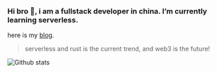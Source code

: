 ### Hi bro 👋, i am a fullstack developer in china. I’m currently learning serverless.

here is my [blog](https://blog.jogiter.cn/).

> serverless and rust is the current trend, and web3 is the future! 

![Github stats](https://github-readme-stats.vercel.app/api?username=jogiter&show_icons=true&theme=vue&hide_border=true)

<!--
**Jogiter/Jogiter** is a ✨ _special_ ✨ repository because its `README.md` (this file) appears on your GitHub profile.

Here are some ideas to get you started:

- 🔭 I’m currently working on ...
- 🌱 I’m currently learning ...
- 👯 I’m looking to collaborate on ...
- 🤔 I’m looking for help with ...
- 💬 Ask me about ...
- 📫 How to reach me: ...
- 😄 Pronouns: ...
- ⚡ Fun fact: ...
-->
